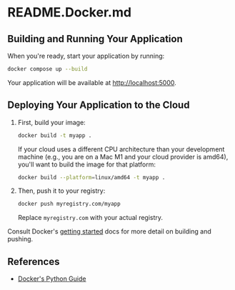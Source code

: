 # README.Docker.md

## Building and Running Your Application

When you're ready, start your application by running:

```bash
docker compose up --build
```

Your application will be available at [http://localhost:5000](http://localhost:5000).

## Deploying Your Application to the Cloud

1. First, build your image:

   ```bash
   docker build -t myapp .
   ```

   If your cloud uses a different CPU architecture than your development machine (e.g., you are on a Mac M1 and your cloud provider is amd64), you'll want to build the image for that platform:

   ```bash
   docker build --platform=linux/amd64 -t myapp .
   ```

2. Then, push it to your registry:

   ```bash
   docker push myregistry.com/myapp
   ```

   Replace `myregistry.com` with your actual registry.

Consult Docker's [getting started](https://docs.docker.com/go/get-started-sharing/) docs for more detail on building and pushing.

## References

* [Docker's Python Guide](https://docs.docker.com/language/python/)